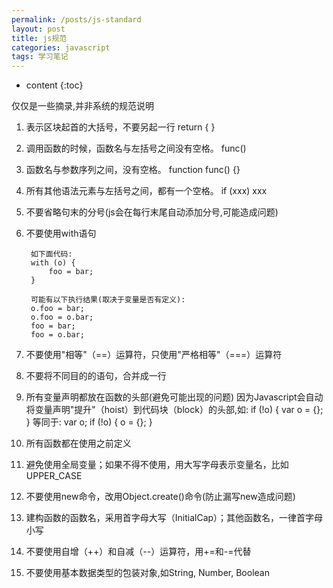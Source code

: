 ```yaml
---
permalink: /posts/js-standard
layout: post
title: js规范
categories: javascript
tags: 学习笔记
---
```


* content
{:toc}

仅仅是一些摘录,并非系统的规范说明




1. 表示区块起首的大括号，不要另起一行
    return {
    }
2. 调用函数的时候，函数名与左括号之间没有空格。
    func()
3. 函数名与参数序列之间，没有空格。
		function func() {}
4. 所有其他语法元素与左括号之间，都有一个空格。
		if (xxx) xxx
5. 不要省略句末的分号(js会在每行末尾自动添加分号,可能造成问题)
6. 不要使用with语句

		如下面代码:
		with (o) {
			foo = bar;
		}

		可能有以下执行结果(取决于变量是否有定义):
		o.foo = bar;
		o.foo = o.bar;
		foo = bar;
		foo = o.bar;
7. 不要使用"相等"（==）运算符，只使用"严格相等"（===）运算符
8. 不要将不同目的的语句，合并成一行
9. 所有变量声明都放在函数的头部(避免可能出现的问题)
		因为Javascript会自动将变量声明"提升"（hoist）到代码块（block）的头部,如:
		if (!o) {
			var o = {};
		}
		等同于:
		var o;
		if (!o) {
			o = {};
		}
10. 所有函数都在使用之前定义
11. 避免使用全局变量；如果不得不使用，用大写字母表示变量名，比如UPPER_CASE
12. 不要使用new命令，改用Object.create()命令(防止漏写new造成问题)
13. 建构函数的函数名，采用首字母大写（InitialCap）；其他函数名，一律首字母小写
14. 不要使用自增（++）和自减（--）运算符，用+=和-=代替
15. 不要使用基本数据类型的包装对象,如String, Number, Boolean
